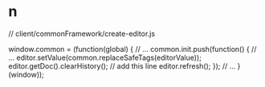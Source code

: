# n
// client/commonFramework/create-editor.js

window.common = (function(global) {
  // ...
  common.init.push(function() {
    // ...
    editor.setValue(common.replaceSafeTags(editorValue));
    editor.getDoc().clearHistory(); // add this line
    editor.refresh();
  });
  // ...
}(window));
